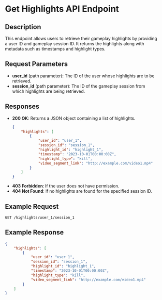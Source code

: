 # Get Highlights API Endpoint

## Description
This endpoint allows users to retrieve their gameplay highlights by providing a user ID and gameplay session ID. It returns the highlights along with metadata such as timestamps and highlight types.

## Request Parameters
- **user_id** (path parameter): The ID of the user whose highlights are to be retrieved.
- **session_id** (path parameter): The ID of the gameplay session from which highlights are being retrieved.

## Responses
- **200 OK**: Returns a JSON object containing a list of highlights.
    ```json
    {
        "highlights": [
            {
                "user_id": "user_1",
                "session_id": "session_1",
                "highlight_id": "highlight_1",
                "timestamp": "2023-10-01T00:00:00Z",
                "highlight_type": "kill",
                "video_segment_link": "http://example.com/video1.mp4"
            }
        ]
    }
    ```
- **403 Forbidden**: If the user does not have permission.
- **404 Not Found**: If no highlights are found for the specified session ID.

## Example Request
```http
GET /highlights/user_1/session_1
```

## Example Response
```json
{
    "highlights": [
        {
            "user_id": "user_1",
            "session_id": "session_1",
            "highlight_id": "highlight_1",
            "timestamp": "2023-10-01T00:00:00Z",
            "highlight_type": "kill",
            "video_segment_link": "http://example.com/video1.mp4"
        }
    ]
}
```
